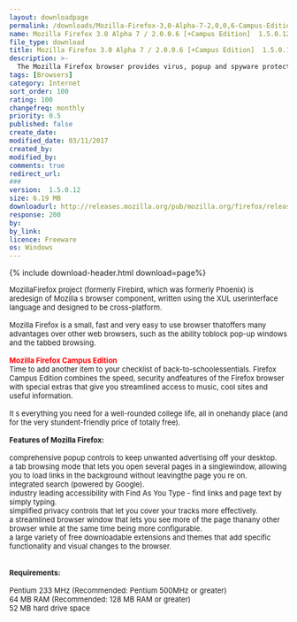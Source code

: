 ```yaml
---
layout: downloadpage
permalink: /downloads/Mozilla-Firefox-3,0-Alpha-7-2,0,0,6-Campus-Edition-1,5,0,12/
name: Mozilla Firefox 3.0 Alpha 7 / 2.0.0.6 [+Campus Edition]  1.5.0.12
file_type: download
title: Mozilla Firefox 3.0 Alpha 7 / 2.0.0.6 [+Campus Edition]  1.5.0.12
description: >-
  The Mozilla Firefox browser provides virus, popup and spyware protection in a simple, easy to use tabbed interface
tags: [Browsers]
category: Internet
sort_order: 100
rating: 100
changefreq: monthly
priority: 0.5
published: false
create_date:
modified_date: 03/11/2017
created_by:
modified_by:
comments: true
redirect_url:
###
version:  1.5.0.12
size: 6.19 MB
downloadurl: http://releases.mozilla.org/pub/mozilla.org/firefox/releases/2.0.0.6/win32/en US/Firefox%20Setup%202.0.0.6.exe
response: 200
by:
by_link:
licence: Freeware
os: Windows
---
```


{% include download-header.html download=page%}

<p style="fix-download-text !important">
<p><font size="2"><p>MozillaFirefox project (formerly Firebird, which was formerly Phoenix) is aredesign of Mozilla s browser component, written using the XUL userinterface language and designed to be cross-platform. <br />
<br />
Mozilla Firefox is a small, fast and very easy to use browser thatoffers many advantages over other web browsers, such as the ability toblock pop-up windows and the tabbed browsing.<br />
<br />
<strong><font color="#ff0000">Mozilla Firefox Campus Edition</font></strong><br />
Time to add another item to your checklist of back-to-schoolessentials. Firefox Campus Edition combines the speed, security andfeatures of the Firefox browser with special extras that give you streamlined access to music, cool sites and useful information.<br />
<br />
It s everything you need for a well-rounded college life, all in onehandy place (and for the very stundent-friendly price of totally free).<br />
<br />
<span class="articleDetailsLink"><strong>Features of Mozilla Firefox:</strong></span><br />
<br />
comprehensive popup controls to keep unwanted advertising off your desktop. <br />
a tab browsing mode that lets you open several pages in a singlewindow, allowing you to load links in the background without leavingthe page you re on. <br />
integrated search (powered by Google). <br />
industry leading accessibility with Find As You Type - find links and page text by simply typing. <br />
simplified privacy controls that let you cover your tracks more effectively. <br />
a streamlined browser window that lets you see more of the page thanany other browser while at the same time being more configurable. <br />
a large variety of free downloadable extensions and themes that add specific functionality and visual changes to the browser.<br />
<br />
<br />
<span><strong>Requirements:</strong></span><br />
<br />
Pentium 233 MHz (Recommended: Pentium 500MHz or greater) <br />
64 MB RAM (Recommended: 128 MB RAM or greater) <br />
52 MB hard drive space </p></p></p>
